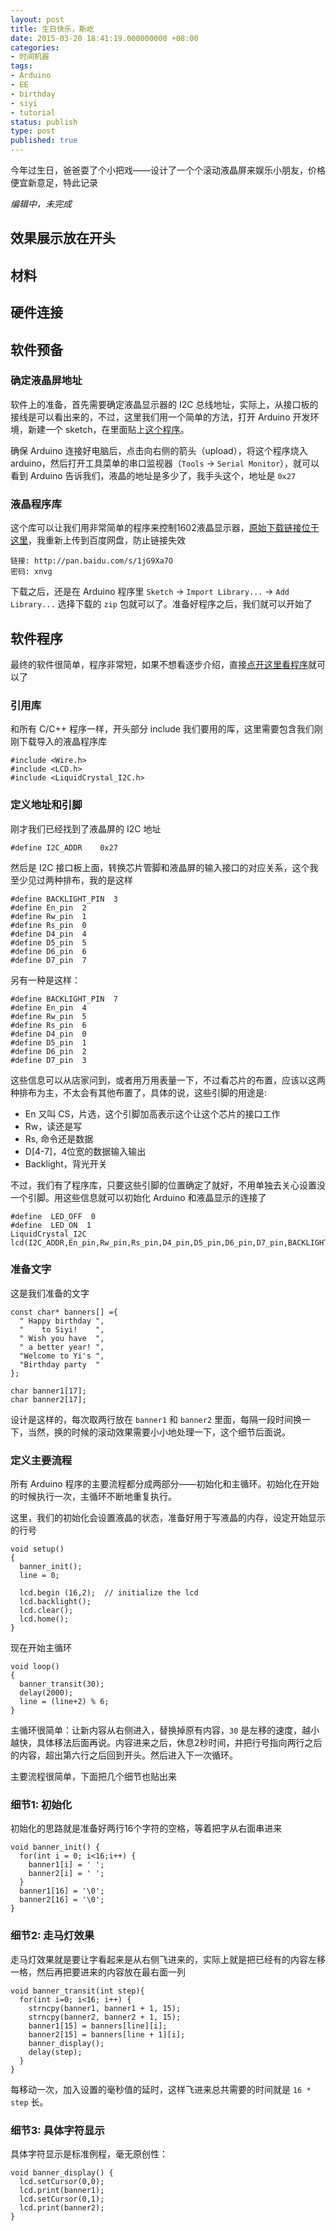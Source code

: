 ```yaml
---
layout: post
title: 生日快乐，斯屹
date: 2015-03-20 18:41:19.000000000 +08:00
categories:
- 时间机器
tags:
- Arduino
- EE
- birthday
- siyi
- tutorial
status: publish
type: post
published: true
---
```


今年过生日，爸爸耍了个小把戏——设计了一个个滚动液晶屏来娱乐小朋友，价格便宜新意足，特此记录

*编辑中，未完成*

## 效果展示放在开头

## 材料

## 硬件连接

## 软件预备

### 确定液晶屏地址

软件上的准备，首先需要确定液晶显示器的 I2C 总线地址，实际上，从接口板的接线是可以看出来的，不过，这里我们用一个简单的方法，打开 Arduino 开发环境，新建一个 sketch，在里面贴上[这个程序](https://gist.github.com/gnawux/10bbcc8bee2abf0bf310)。

确保 Arduino 连接好电脑后，点击向右侧的箭头（upload），将这个程序烧入 arduino，然后打开工具菜单的串口监视器（`Tools` -> `Serial Monitor`），就可以看到 Arduino 告诉我们，液晶的地址是多少了，我手头这个，地址是 `0x27`

### 液晶程序库

这个库可以让我们用非常简单的程序来控制1602液晶显示器，[原始下载链接位于这里](https://bitbucket.org/fmalpartida/new-liquidcrystal/downloads)，我重新上传到百度网盘，防止链接失效

    链接: http://pan.baidu.com/s/1jG9Xa7O 
	密码: xnvg

下载之后，还是在 Arduino 程序里 `Sketch` -> `Import Library...` -> `Add Library...` 选择下载的 `zip` 包就可以了。准备好程序之后，我们就可以开始了

## 软件程序

最终的软件很简单，程序非常短，如果不想看逐步介绍，直接[点开这里看程序](https://gist.github.com/gnawux/b3f6bb020a6f3a3e1c63)就可以了

### 引用库

和所有 C/C++ 程序一样，开头部分 include 我们要用的厍，这里需要包含我们刚刚下载导入的液晶程序库

	#include <Wire.h>
	#include <LCD.h>
	#include <LiquidCrystal_I2C.h> 

### 定义地址和引脚

刚才我们已经找到了液晶屏的 I2C 地址

    #define I2C_ADDR    0x27

然后是 I2C 接口板上面，转换芯片管脚和液晶屏的输入接口的对应关系，这个我至少见过两种排布，我的是这样

	#define BACKLIGHT_PIN  3
	#define En_pin  2
	#define Rw_pin  1
	#define Rs_pin  0
	#define D4_pin  4
	#define D5_pin  5
	#define D6_pin  6
	#define D7_pin  7

另有一种是这样：

	#define BACKLIGHT_PIN  7
	#define En_pin  4
	#define Rw_pin  5
	#define Rs_pin  6
	#define D4_pin  0
	#define D5_pin  1
	#define D6_pin  2
	#define D7_pin  3

这些信息可以从店家问到，或者用万用表量一下，不过看芯片的布置，应该以这两种排布为主，不太会有其他布置了，具体的说，这些引脚的用途是:

- En 又叫 CS，片选，这个引脚加高表示这个让这个芯片的接口工作
- Rw，读还是写
- Rs, 命令还是数据
- D[4-7]，4位宽的数据输入输出
- Backlight，背光开关

不过，我们有了程序库，只要这些引脚的位置确定了就好，不用单独去关心设置没一个引脚。用这些信息就可以初始化 Arduino 和液晶显示的连接了

	#define  LED_OFF  0
	#define  LED_ON  1
	LiquidCrystal_I2C  lcd(I2C_ADDR,En_pin,Rw_pin,Rs_pin,D4_pin,D5_pin,D6_pin,D7_pin,BACKLIGHT_PIN,POSITIVE);

### 准备文字

这是我们准备的文字

	const char* banners[] ={
	  " Happy birthday ",
	  "    to Siyi!    ",
	  " Wish you have  ",
	  " a better year! ",
	  "Welcome to Yi's ",
	  "Birthday party  "
	}; 

	char banner1[17];
	char banner2[17];

设计是这样的，每次取两行放在 `banner1` 和 `banner2` 里面，每隔一段时间换一下，当然，换的时候的滚动效果需要小小地处理一下，这个细节后面说。


### 定义主要流程

所有 Arduino 程序的主要流程都分成两部分——初始化和主循环。初始化在开始的时候执行一次，主循环不断地重复执行。

这里，我们的初始化会设置液晶的状态，准备好用于写液晶的内存，设定开始显示的行号

	void setup() 
	{
	  banner_init();
	  line = 0;
	 
	  lcd.begin (16,2);  // initialize the lcd
	  lcd.backlight();  
	  lcd.clear();
	  lcd.home();
	}

现在开始主循环

	void loop()  
	{
	  banner_transit(30);
	  delay(2000);
	  line = (line+2) % 6;
	}

主循环很简单：让新内容从右侧进入，替换掉原有内容，`30` 是左移的速度，越小越快，具体移法后面再说。内容进来之后，休息2秒时间，并把行号指向两行之后的内容，超出第六行之后回到开头。然后进入下一次循环。

主要流程很简单，下面把几个细节也贴出来

### 细节1: 初始化

初始化的思路就是准备好两行16个字符的空格，等着把字从右面串进来

	void banner_init() {
	  for(int i = 0; i<16;i++) {
		banner1[i] = ' ';
		banner2[i] = ' ';
	  }
	  banner1[16] = '\0';
	  banner2[16] = '\0';
	}

### 细节2: 走马灯效果

走马灯效果就是要让字看起来是从右侧飞进来的，实际上就是把已经有的内容左移一格，然后再把要进来的内容放在最右面一列

	void banner_transit(int step){
	  for(int i=0; i<16; i++) {
		strncpy(banner1, banner1 + 1, 15);
		strncpy(banner2, banner2 + 1, 15);
		banner1[15] = banners[line][i];
		banner2[15] = banners[line + 1][i];
		banner_display();
		delay(step);
	  }
	}

每移动一次，加入设置的毫秒值的延时，这样飞进来总共需要的时间就是 `16 * step` 长。

### 细节3: 具体字符显示

具体字符显示是标准例程，毫无原创性：

	void banner_display() {
	  lcd.setCursor(0,0); 
	  lcd.print(banner1);
	  lcd.setCursor(0,1); 
	  lcd.print(banner2);
	}


